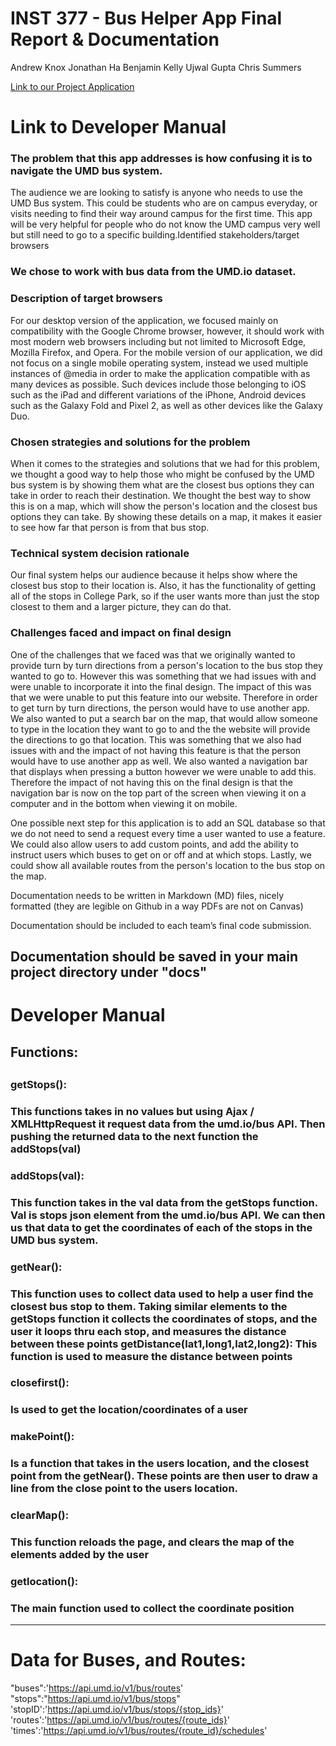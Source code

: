 #  INST 377 - Bus Helper App Final Report & Documentation
Andrew Knox
Jonathan Ha
Benjamin Kelly
Ujwal Gupta
Chris Summers

[Link to our Project Application](https://inst377group99.herokuapp.com/)

# Link to Developer Manual

<h3>The problem that this app addresses is how confusing it is to navigate the UMD bus system.</h3>

The audience we are looking to satisfy is anyone who needs to use the UMD Bus system. This could be students who are on campus everyday, or visits needing to find their way around campus for the first time. This app will be very helpful for people who do not know the UMD campus very well but still need to go to a specific building.Identified stakeholders/target browsers

<h3>We chose to work with bus data from the UMD.io dataset.</h3>

<h3>Description of target browsers</h3>

For our desktop version of the application, we focused mainly on compatibility with the Google Chrome browser, however, it should work with most modern web browsers including but not limited to Microsoft Edge, Mozilla Firefox, and Opera. For the mobile version of our application, we did not focus on a single mobile operating system, instead we used multiple instances of @media in order to make the application compatible with as many devices as possible. Such devices include those belonging to iOS such as the iPad and different variations of the iPhone, Android devices such as the Galaxy Fold and Pixel 2, as well as other devices like the Galaxy Duo.

<h3>Chosen strategies and solutions for the problem</h3>
  
When it comes to the strategies and solutions that we had for this problem, we thought a good way to help those who might be confused by the UMD bus system is by showing them what are the closest bus options they can take in order to reach their destination. We thought the best way to show this is on a map, which will show the person's location and the closest bus options they can take. By showing these details on a map, it makes it easier to see how far that person is from that bus stop. 

<h3>Technical system decision rationale</h3>

Our final system helps our audience because it helps show where the closest bus stop to their location is. Also, it has the functionality of getting all of the stops in College Park, so if the user wants more than just the stop closest to them and a larger picture, they can do that.

<h3>Challenges faced and impact on final design</h3>
  
One of the challenges that we faced was that we originally wanted to provide turn by turn directions from a person's location to the bus stop they wanted to go to. However this was something that we had issues with and were unable to incorporate it into the final design. The impact of this was that we were unable to put this feature into our website. Therefore in order to get turn by turn directions, the person would have to use another app. We also wanted to put a search bar on the map, that would allow someone to type in the location they want to go to and the the website will provide the directions to go that location. This was something that we also had issues with and the impact of not having this feature is that the person would have to use another app as well. We also wanted a navigation bar that displays when pressing a button however we were unable to add this. Therefore the impact of not having this on the final design is that the navigation bar is now on the top part of the screen when viewing it on a computer and in the bottom when viewing it on mobile. 

One possible next step for this application is to add an SQL database so that we do not need to send a request every time a user wanted to use a feature. We could also allow users to add custom points, and add the ability to instruct users which buses to get on or off and at which stops. Lastly, we could show all available routes from the person's location to the bus stop on the map.


Documentation needs to be written in Markdown (MD) files, nicely formatted (they are legible on Github in a way PDFs are not on Canvas)

Documentation should be included to each team’s final code submission.

Documentation should be saved in your main project directory under "docs"
--------------------
# Developer Manual
<h2>Functions:<h2> 
<h3>getStops():<h3> 
This functions takes in no values but using Ajax / XMLHttpRequest it request data from the umd.io/bus API. Then pushing the returned data to the next function the addStops(val)
<h3>addStops(val): <h3>
This function takes in the val data from the getStops function. Val is stops json element from the umd.io/bus API. We can then us that data to get the coordinates of each of the stops in the UMD bus system.
<h3>getNear():<h3>
This function uses to collect data used to help a user find the closest bus stop to them. Taking similar elements to the getStops function it collects the coordinates of stops, and the user it loops thru each stop, and measures the distance between these points
getDistance(lat1,long1,lat2,long2):
This function is used to measure the distance between points
<h3>closefirst():<h3>
Is used to get the location/coordinates of a user
<h3>makePoint():<h3>
Is a function that takes in the users location, and the closest point from the getNear(). These points are then user to draw a line from the close point to the users location.
<h3>clearMap():<h3>
This function reloads the page, and clears the map of the elements added by the user
<h3>getlocation():<h3>
The main function used to collect the coordinate position


--------------------
# Data for Buses, and Routes:
"buses":'https://api.umd.io/v1/bus/routes'
"stops":"https://api.umd.io/v1/bus/stops"
'stopID':'https://api.umd.io/v1/bus/stops/{stop_ids}'
'routes':'https://api.umd.io/v1/bus/routes/{route_ids}'
'times':'https://api.umd.io/v1/bus/routes/{route_id}/schedules'
